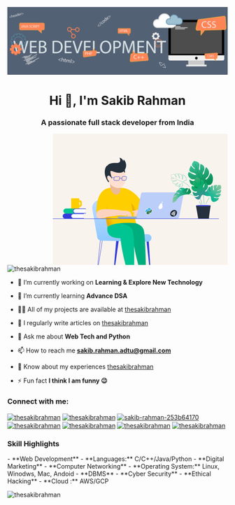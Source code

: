 
![logo](https://github.com/thesakibrahman/thesakibrahman/blob/main/banner.gif)
<h1 align="center">Hi 👋, I'm Sakib Rahman</h1>
<h3 align="center">A passionate full stack developer from India</h3>

<img align="right" alt="codind" width="400" src="https://github.com/thesakibrahman/thesakibrahman/blob/main/sakib.gif">


<p align="left"> <img src="https://komarev.com/ghpvc/?username=thesakibrahman&label=Profile%20views&color=0e75b6&style=flat" alt="thesakibrahman" /> </p>

- 🔭 I’m currently working on **Learning & Explore New Technology**

- 🌱 I’m currently learning **Advance DSA**

- 👨‍💻 All of my projects are available at [thesakibrahman](thesakibrahman)

- 📝 I regularly write articles on [thesakibrahman](thesakibrahman)

- 💬 Ask me about **Web Tech and Python**

- 📫 How to reach me **sakib.rahman.adtu@gmail.com**

- 📄 Know about my experiences [thesakibrahman](thesakibrahman)

- ⚡ Fun fact **I think I am funny 😉**

<h3 align="left">Connect with me:</h3>
<p align="left">
<a href="https://codepen.io/thesakibrahman" target="blank"><img align="center" src="https://raw.githubusercontent.com/rahuldkjain/github-profile-readme-generator/master/src/images/icons/Social/codepen.svg" alt="thesakibrahman" height="30" width="40" /></a>
<a href="https://twitter.com/thesakibrahman" target="blank"><img align="center" src="https://raw.githubusercontent.com/rahuldkjain/github-profile-readme-generator/master/src/images/icons/Social/twitter.svg" alt="thesakibrahman" height="30" width="40" /></a>
<a href="https://linkedin.com/in/sakib-rahman-253b64170" target="blank"><img align="center" src="https://raw.githubusercontent.com/rahuldkjain/github-profile-readme-generator/master/src/images/icons/Social/linked-in-alt.svg" alt="sakib-rahman-253b64170" height="30" width="40" /></a>
<a href="https://fb.com/thesakibrahman" target="blank"><img align="center" src="https://raw.githubusercontent.com/rahuldkjain/github-profile-readme-generator/master/src/images/icons/Social/facebook.svg" alt="thesakibrahman" height="30" width="40" /></a>
<a href="https://instagram.com/thesakibrahman" target="blank"><img align="center" src="https://raw.githubusercontent.com/rahuldkjain/github-profile-readme-generator/master/src/images/icons/Social/instagram.svg" alt="thesakibrahman" height="30" width="40" /></a>
<a href="https://www.codechef.com/users/thesakibrahman" target="blank"><img align="center" src="https://cdn.jsdelivr.net/npm/simple-icons@3.1.0/icons/codechef.svg" alt="thesakibrahman" height="30" width="40" /></a>
<a href="https://www.hackerrank.com/thesakibrahman" target="blank"><img align="center" src="https://raw.githubusercontent.com/rahuldkjain/github-profile-readme-generator/master/src/images/icons/Social/hackerrank.svg" alt="thesakibrahman" height="30" width="40" /></a>
</p>

<h3>Skill Highlights</h3>
- **Web Development**
- **Languages:** C/C++/Java/Python
- **Digital Marketing**
- **Computer Networking**
- **Operating System:** Linux, Winodws, Mac, Andoid
- **DBMS**
- **Cyber Security**
- **Ethical Hacking**
- **Cloud :** AWS/GCP

<p><img align="left" src="https://github-readme-stats.vercel.app/api/top-langs?username=thesakibrahman&show_icons=true&locale=en&layout=compact" alt="thesakibrahman" /></p><br>

